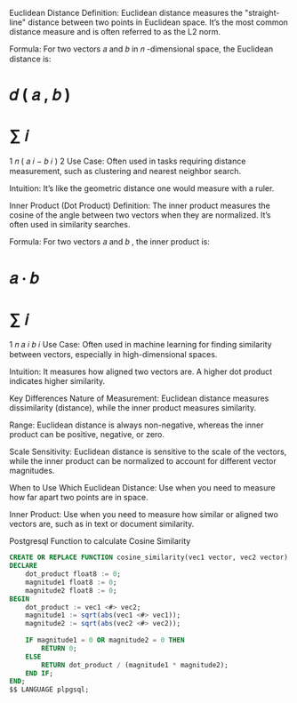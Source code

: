 Euclidean Distance
Definition: Euclidean distance measures the "straight-line" distance between two points in Euclidean space. It’s the most common distance measure and is often referred to as the L2 norm.

Formula: For two vectors 
𝑎
 and 
𝑏
 in 
𝑛
-dimensional space, the Euclidean distance is:

𝑑
(
𝑎
,
𝑏
)
=
∑
𝑖
=
1
𝑛
(
𝑎
𝑖
−
𝑏
𝑖
)
2
Use Case: Often used in tasks requiring distance measurement, such as clustering and nearest neighbor search.

Intuition: It’s like the geometric distance one would measure with a ruler.

Inner Product (Dot Product)
Definition: The inner product measures the cosine of the angle between two vectors when they are normalized. It’s often used in similarity searches.

Formula: For two vectors 
𝑎
 and 
𝑏
, the inner product is:

𝑎
⋅
𝑏
=
∑
𝑖
=
1
𝑛
𝑎
𝑖
𝑏
𝑖
Use Case: Often used in machine learning for finding similarity between vectors, especially in high-dimensional spaces.

Intuition: It measures how aligned two vectors are. A higher dot product indicates higher similarity.

Key Differences
Nature of Measurement: Euclidean distance measures dissimilarity (distance), while the inner product measures similarity.

Range: Euclidean distance is always non-negative, whereas the inner product can be positive, negative, or zero.

Scale Sensitivity: Euclidean distance is sensitive to the scale of the vectors, while the inner product can be normalized to account for different vector magnitudes.

When to Use Which
Euclidean Distance: Use when you need to measure how far apart two points are in space.

Inner Product: Use when you need to measure how similar or aligned two vectors are, such as in text or document similarity.


Postgresql Function to calculate Cosine Similarity

```SQL
CREATE OR REPLACE FUNCTION cosine_similarity(vec1 vector, vec2 vector) RETURNS float8 AS $$
DECLARE
    dot_product float8 := 0;
    magnitude1 float8 := 0;
    magnitude2 float8 := 0;
BEGIN
    dot_product := vec1 <#> vec2;
    magnitude1 := sqrt(abs(vec1 <#> vec1));
    magnitude2 := sqrt(abs(vec2 <#> vec2));
    
    IF magnitude1 = 0 OR magnitude2 = 0 THEN
        RETURN 0;
    ELSE
        RETURN dot_product / (magnitude1 * magnitude2);
    END IF;
END;
$$ LANGUAGE plpgsql;

```